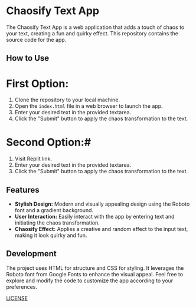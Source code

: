# Chaosify Text App

The Chaosify Text App is a web application that adds a touch of chaos to your text, creating a fun and quirky effect. This repository contains the source code for the app.

## How to Use
# First Option:
1. Clone the repository to your local machine.
2. Open the `index.html` file in a web browser to launch the app.
3. Enter your desired text in the provided textarea.
4. Click the "Submit" button to apply the chaos transformation to the text.

# Second Option:#
1. Visit Replit link.
2. Enter your desired text in the provided textarea.
3. Click the "Submit" button to apply the chaos transformation to the text.

## Features

- **Stylish Design:** Modern and visually appealing design using the Roboto font and a gradient background.
- **User Interaction:** Easily interact with the app by entering text and initiating the chaos transformation.
- **Chaosify Effect:** Applies a creative and random effect to the input text, making it look quirky and fun.

## Development

The project uses HTML for structure and CSS for styling. It leverages the Roboto font from Google Fonts to enhance the visual appeal. Feel free to explore and modify the code to customize the app according to your preferences.


[LICENSE](LICENSE) 
